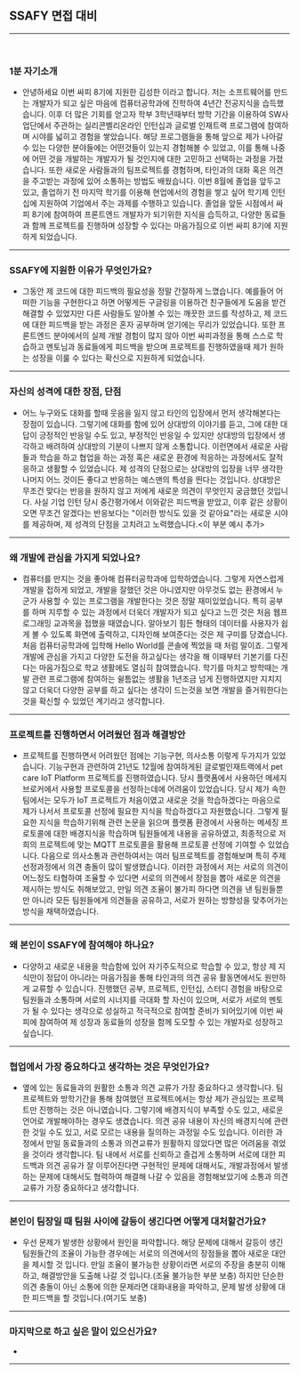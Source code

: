 ## SSAFY 면접 대비

---

<br />

### 1분 자기소개
- 안녕하세요 이번 싸피 8기에 지원한 김성한 이라고 합니다. 저는 소프트웨어를 만드는 개발자가 되고 싶은 마음에 컴퓨터공학과에 진학하여 4년간 전공지식을 습득했습니다. 이후 더 많은 기회를 얻고자 학부 3학년때부터 방학 기간을 이용하여 SW사업단에서 주관하는 실리콘벨리온라인 인턴십과 글로벌 인재트랙 프로그램에 참여하며 시야를 넓히고 경험을 쌓았습니다. 해당 프로그램들을 통해 앞으로 제가 나아갈 수 있는 다양한 분야들에는 어떤것들이 있는지 경험해볼 수 있었고, 이를 통해 나중에 어떤 것을 개발하는 개발자가 될 것인지에 대한 고민하고 선택하는 과정을 가졌습니다. 또한 새로운 사람들과의 팀프로젝트를 경험하며, 타인과의 대화 혹은 의견을 주고받는 과정에 있어 소통하는 방법도 배웠습니다. 이번 8월에 졸업을 앞두고 있고, 졸업하기 전 마지막 학기를 이용해 현업에서의 경험을 쌓고 싶어 학기제 인턴십에 지원하여 기업에서 주는 과제를 수행하고 있습니다. 졸업을 앞둔 시점에서 싸피 8기에 참여하여 프론트엔드 개발자가 되기위한 지식을 습득하고, 다양한 동료들과 함께 프로젝트를 진행하며 성장할 수 있다는 마음가짐으로 이번 싸피 8기에 지원하게 되었습니다.

--- 

### SSAFY에 지원한 이유가 무엇인가요?
- 그동안 제 코드에 대한 피드백의 필요성을 정말 간절하게 느꼈습니다. 예를들어 어떠한 기능을 구현한다고 하면 어떻게든 구글링을 이용하건 친구들에게 도움을 받건 해결할 수 있었지만 다른 사람들도 알아볼 수 있는 깨끗한 코드를 작성하고, 제 코드에 대한 피드백을 받는 과정은 혼자 공부하며 얻기에는 무리가 있었습니다. 또한 프론트엔드 분야에서의 실제 개발 경험이 많지 않아 이번 싸피과정을 통해 스스로 학습하고 멘토님과 동료들에게 피드백을 받으며 프로젝트를 진행하였을때 제가 원하는 성장을 이룰 수 있다는 확신으로 지원하게 되었습니다.  

---

### 자신의 성격에 대한 장점, 단점
- 어느 누구와도 대화를 할때 웃음을 잃지 않고 타인의 입장에서 먼저 생각해본다는 장점이 있습니다. 그렇기에 대화를 함에 있어 상대방의 이야기를 듣고, 그에 대한 대답이 긍정적인 반응일 수도 있고, 부정적인 반응일 수 있지만 상대방의 입장에서 생각하고 배려하여 상대방의 기분이 나쁘지 않게 소통합니다. 이런면에서 새로운 사람들과 학습을 하고 협업을 하는 과정 혹은 새로운 환경에 적응하는 과정에서도 잘적응하고 생활할 수 있었습니다. 제 성격의 단점으로는 상대방의 입장을 너무 생각한 나머지 어느 것이든 좋다고 반응하는 예스맨의 특성을 띈다는 것입니다. 상대방은 무조건 맞다는 반응을 원하지 않고 저에게 새로운 의견이 무엇인지 궁금했던 것입니다. 사실 기업 인턴 당시 중간평가에서 이와같은 피드백을 받았고, 이후 같은 상황이 오면 무조건 알겠다는 반응보다는 "이러한 방식도 있을 것 같아요"라는 새로운 시야를 제공하며, 제 성격의 단점을 고치려고 노력했습니다.<이 부분 예시 추가>

---

### 왜 개발에 관심을 가지게 되었나요?
- 컴퓨터를 만지는 것을 좋아해 컴퓨터공학과에 입학하였습니다. 그렇게 자연스럽게 개발을 접하게 되었고, 개발을 잘했던 것은 아니였지만 아무것도 없는 환경에서 누군가 사용할 수 있는 프로그램을 개발한다는 것은 정말 재미있었습니다. 특히 공부를 하며 지루할 수 있는 과정에서 더욱더 개발자가 되고 싶다고 느낀 것은 처음 웹프로그래밍 교과목을 접했을 때였습니다. 알아보기 힘든 형태의 데이터를 사용자가 쉽게 볼 수 있도록 화면에 출력하고, 디자인해 보여준다는 것은 제 구미를 당겼습니다. 처음 컴퓨터공학과에 입학해 Hello World를 콘솔에 찍었을 때 처럼 말이죠. 그렇게 개발에 관심을 가지고 다양한 도전을 하고싶다는 생각을 해 이때부터 기본기를 다진다는 마음가짐으로 학교 생활에도 열심히 참여했습니다. 학기를 마치고 방학때는 개발 관련 프로그램에 참여하는 쉴틈없는 생활을 1년조금 넘게 진행하였지만 지치지 않고 더욱더 다양한 공부를 하고 싶다는 생각이 드는것을 보면 개발을 즐거워한다는 것을 확신할 수 있었던 계기라고 생각합니다. 

---

### 프로젝트를 진행하면서 어려웠던 점과 해결방안
- 프로젝트를 진행하면서 어려웠던 점에는 기능구현, 의사소통 이렇게 두가지가 있었습니다. 기능구현과 관련하여 21년도 12월에 참여하게된 글로벌인재트랙에서 pet care IoT Platform 프로젝트를 진행하였습니다. 당시 플랫폼에서 사용하던 메세지 브로커에서 사용할 프로토콜을 선정하는데에 어려움이 있었습니다. 당시 제가 속한 팀에서는 모두가 IoT 프로젝트가 처음이였고 새로운 것을 학습하겠다는 마음으로 제가 나서서 프로토콜 선정에 필요한 지식을 학습하겠다고 자원했습니다. 그렇게 필요한 지식을 학습하기위해 관련 논문을 읽으며 플랫폼 환경에서 사용하는 메세징 프로토콜에 대한 배경지식을 학습하며 팀원들에게 내용을 공유하였고, 최종적으로 저희의 프로젝트에 맞는 MQTT 프로토콜을 활용해 프로토콜 선정에 기여할 수 있었습니다. 다음으로 의사소통과 관련하여서는 여러 팀프로젝트를 경험해보며 특히 주제선정과정에서 의견 충돌이 많이 발생했습니다. 이러한 과정에서 저는 서로의 의견이 어느정도 타협하여 조율할 수 있다면 서로의 의견에서 장점을 뽑아 새로운 의견을 제시하는 방식도 취해보았고, 만일 의견 조율이 불가피 하다면 의견을 낸 팀원들뿐만 아니라 모든 팀원들에게 의견들을 공유하고, 서로가 원하는 방향성을 맞추어가는 방식을 채택하였습니다. 

---

### 왜 본인이 SSAFY에 참여해야 하나요?
- 다양하고 새로운 내용을 학습함에 있어 자기주도적으로 학습할 수 있고, 항상 제 지식만이 정답이 아니라는 마음가짐을 통해 타인과의 의견 공유 활동면에서도 원만하게 교류할 수 있습니다. 진행했던 공부, 프로젝트, 인턴십, 스터디 경험을 바탕으로 팀원들과 소통하며 서로의 시너지를 극대화 할 자신이 있으며, 서로가 서로의 멘토가 될 수 있다는 생각으로 성실하고 적극적으로 참여할 준비가 되어있기에 이번 싸피에 참여하여 제 성장과 동료들의 성장을 함께 도모할 수 있는 개발자로 성장하고 싶습니다. 

---

### 협업에서 가장 중요하다고 생각하는 것은 무엇인가요?
- 옆에 있는 동료들과의 원활한 소통과 의견 교류가 가장 중요하다고 생각합니다. 팀프로젝트와 방학기간을 통해 참여했던 프로젝트에서는 항상 제가 관심있는 프로젝트만 진행하는 것은 아니였습니다. 그렇기에 배경지식이 부족할 수도 있고, 새로운 언어로 개발해야하는 경우도 생겼습니다. 의견 공유 내용이 자신의 배경지식에 관련한 것일 수도 있고, 서로 모르는 내용을 질의하는 과정일 수도 있습니다. 이러한 과정에서 만일 동료들과의 소통과 의견교류가 원활하지 않았다면 많은 어려움을 겪었을 것이라 생각합니다. 팀 내에서 서로를 신뢰하고 즐겁게 소통하며 서로에 대한 피드백과 의견 공유가 잘 이루어진다면 구현적인 문제에 대해서도, 개발과정에서 발생하는 문제에 대해서도 협력하여 해결해 나갈 수 있음을 경험해보았기에 소통과 의견교류가 가장 중요하다고 생각합니다.

---

### 본인이 팀장일 때 팀원 사이에 갈등이 생긴다면 어떻게 대처할건가요?
- 우선 문제가 발생한 상황에서 원인을 파악합니다. 해당 문제에 대해서 갈등이 생긴 팀원들간의 조율이 가능한 경우에는 서로의 의견에서의 장점들을 뽑아 새로운 대안을 제시할 것 입니다. 만일 조율이 불가능한 상황이라면 서로의 주장을 충분히 이해하고, 해결방안을 도출해 나갈 것 입니다.(조율 불가능한 부분 보충) 하지만 단순한 의견 충돌이 아닌 소통에 의한 문제라면 대화내용을 파악하고, 문제 발생 상황에 대한 피드백을 할 것입니다.(여기도 보충)

---

### 마지막으로 하고 싶은 말이 있으신가요?
- 

---